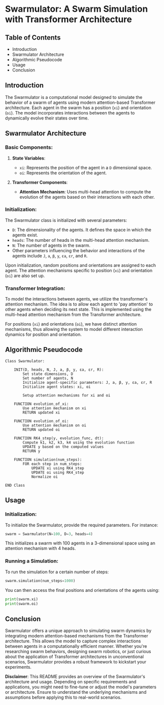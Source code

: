 # Swarmulator: A Swarm Simulation with Transformer Architecture

## Table of Contents
- Introduction
- Swarmulator Architecture
- Algorithmic Pseudocode
- Usage
- Conclusion

## Introduction
The Swarmulator is a computational model designed to simulate the behavior of a swarm of agents using modern attention-based Transformer architecture. Each agent in the swarm has a position (`xi`) and orientation (`oi`). The model incorporates interactions between the agents to dynamically evolve their states over time.

## Swarmulator Architecture

### Basic Components:

1. **State Variables**:
    - `xi`: Represents the position of the agent in a `D` dimensional space.
    - `oi`: Represents the orientation of the agent.

2. **Transformer Components**:
    - **Attention Mechanism**: Uses multi-head attention to compute the evolution of the agents based on their interactions with each other.

### Initialization:
The Swarmulator class is initialized with several parameters:

- `D`: The dimensionality of the agents. It defines the space in which the agents exist.
- `heads`: The number of heads in the multi-head attention mechanism.
- `N`: The number of agents in the swarm.
- Other parameters influencing the behavior and interactions of the agents include `J`, `a`, `β`, `y`, `εa`, `εr`, and `R`.

Upon initialization, random positions and orientations are assigned to each agent. The attention mechanisms specific to position (`xi`) and orientation (`oi`) are also set up.

### Transformer Integration:
To model the interactions between agents, we utilize the transformer's attention mechanism. The idea is to allow each agent to 'pay attention' to other agents when deciding its next state. This is implemented using the multi-head attention mechanism from the Transformer architecture.

For positions (`xi`) and orientations (`oi`), we have distinct attention mechanisms, thus allowing the system to model different interaction dynamics for position and orientation.

## Algorithmic Pseudocode

```
Class Swarmulator:
    
    INIT(D, heads, N, J, a, β, y, εa, εr, R):
        Set state dimensions, D
        Set number of agents, N
        Initialize agent-specific parameters: J, a, β, y, εa, εr, R
        Initialize agent states: xi, oi
        
        Setup attention mechanisms for xi and oi

    FUNCTION evolution_of_xi:
        Use attention mechanism on xi
        RETURN updated xi

    FUNCTION evolution_of_oi:
        Use attention mechanism on oi
        RETURN updated oi

    FUNCTION RK4_step(y, evolution_func, dt):
        Compute k1, k2, k3, k4 using the evolution function
        UPDATE y based on the computed values
        RETURN y

    FUNCTION simulation(num_steps):
        FOR each step in num_steps:
            UPDATE xi using RK4_step
            UPDATE oi using RK4_step
            Normalize oi

END Class

```

## Usage

### Initialization:

To initialize the Swarmulator, provide the required parameters. For instance:

```python
swarm = Swarmulator(N=100, D=3, heads=4)
```

This initializes a swarm with 100 agents in a 3-dimensional space using an attention mechanism with 4 heads.

### Running a Simulation:

To run the simulation for a certain number of steps:

```python
swarm.simulation(num_steps=1000)
```

You can then access the final positions and orientations of the agents using:

```python
print(swarm.xi)
print(swarm.oi)
```

## Conclusion

Swarmulator offers a unique approach to simulating swarm dynamics by integrating modern attention-based mechanisms from the Transformer architecture. This allows the model to capture complex interactions between agents in a computationally efficient manner. Whether you're researching swarm behaviors, designing swarm robotics, or just curious about the application of Transformer architectures in unconventional scenarios, Swarmulator provides a robust framework to kickstart your experiments.

**Disclaimer**: This README provides an overview of the Swarmulator's architecture and usage. Depending on specific requirements and applications, you might need to fine-tune or adjust the model's parameters or architecture. Ensure to understand the underlying mechanisms and assumptions before applying this to real-world scenarios.